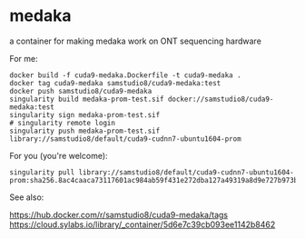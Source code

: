 # medaka
a container for making medaka work on ONT sequencing hardware

For me:

```
docker build -f cuda9-medaka.Dockerfile -t cuda9-medaka .
docker tag cuda9-medaka samstudio8/cuda9-medaka:test
docker push samstudio8/cuda9-medaka
singularity build medaka-prom-test.sif docker://samstudio8/cuda9-medaka:test
singularity sign medaka-prom-test.sif
# singularity remote login
singularity push medaka-prom-test.sif library://samstudio8/default/cuda9-cudnn7-ubuntu1604-prom
```

For you (you're welcome):

```
singularity pull library://samstudio8/default/cuda9-cudnn7-ubuntu1604-prom:sha256.8ac4caaca73117601ac984ab59f431e272dba127a49319a8d9e727b973bb99db
```

See also:

https://hub.docker.com/r/samstudio8/cuda9-medaka/tags
https://cloud.sylabs.io/library/_container/5d6e7c39cb093ee1142b8462
